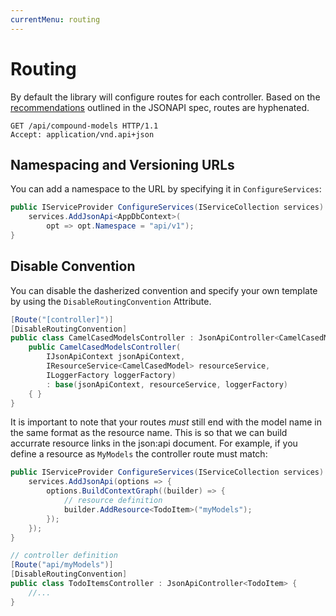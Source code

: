 ```yaml
---
currentMenu: routing
---
```


# Routing

By default the library will configure routes for each controller. 
Based on the [recommendations](http://jsonapi.org/recommendations/)
outlined in the JSONAPI spec, routes are hyphenated.

```http
GET /api/compound-models HTTP/1.1
Accept: application/vnd.api+json
```

## Namespacing and Versioning URLs

You can add a namespace to the URL by specifying it in `ConfigureServices`:

```csharp
public IServiceProvider ConfigureServices(IServiceCollection services) {
    services.AddJsonApi<AppDbContext>(
        opt => opt.Namespace = "api/v1");
}
```

## Disable Convention

You can disable the dasherized convention and specify your own template
by using the `DisableRoutingConvention` Attribute. 

```csharp
[Route("[controller]")]
[DisableRoutingConvention]
public class CamelCasedModelsController : JsonApiController<CamelCasedModel> {
    public CamelCasedModelsController(
        IJsonApiContext jsonApiContext,
        IResourceService<CamelCasedModel> resourceService,
        ILoggerFactory loggerFactory) 
        : base(jsonApiContext, resourceService, loggerFactory)
    { }
}
```

It is important to note that your routes *must* still end with the model name in the same format
as the resource name. This is so that we can build accurrate resource links in the json:api document.
For example, if you define a resource as `MyModels` the controller route must match:

```csharp
public IServiceProvider ConfigureServices(IServiceCollection services) {
    services.AddJsonApi(options => {
        options.BuildContextGraph((builder) => {
            // resource definition
            builder.AddResource<TodoItem>("myModels");
        });
    });
}

// controller definition
[Route("api/myModels")]
[DisableRoutingConvention]
public class TodoItemsController : JsonApiController<TodoItem> { 
    //...
}
```
